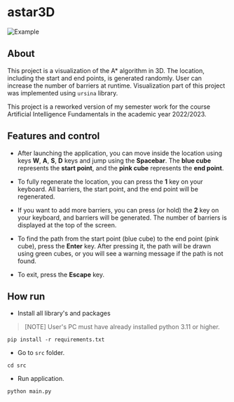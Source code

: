 # astar3D

![Example](img/example.gif)

## About
This project is a visualization of the A* algorithm in 3D. 
The location, including the start and end points, is generated randomly. 
User can increase the number of barriers at runtime. 
Visualization part of this project was implemented using `ursina` library.

This project is a reworked version of my semester work 
for the course Artificial Intelligence Fundamentals in the academic year 2022/2023.

## Features and control
* After launching the application, 
you can move inside the location using keys **W**, **A**, **S**, **D** keys and jump using the **Spacebar**. 
The **blue cube** represents the **start point**, and the **pink cube** represents the **end point**.

* To fully regenerate the location, you can press the **1** key on your keyboard. 
All barriers, the start point, and the end point will be regenerated.

* If you want to add more barriers, you can press (or hold) the **2** key on your keyboard, 
and barriers will be generated. The number of barriers is displayed at the top of the screen.

* To find the path from the start point (blue cube) to the end point (pink cube), press the **Enter** key. 
After pressing it, the path will be drawn using green cubes, or you will see a warning message if the path is not found.

* To exit, press the **Escape** key.


## How run
* Install all library's and packages

>[NOTE] User's PC must have already installed python 3.11 or higher.

```shell 
pip install -r requirements.txt
```
* Go to `src` folder.

```shell
cd src
```

* Run application.

```shell
python main.py
```